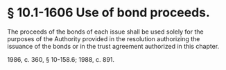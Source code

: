 # § 10.1-1606 Use of bond proceeds.

<p>The proceeds of the bonds of each issue shall be used solely for the purposes of the Authority provided in the resolution authorizing the issuance of the bonds or in the trust agreement authorized in this chapter.</p><p>1986, c. 360, § 10-158.6; 1988, c. 891.</p>